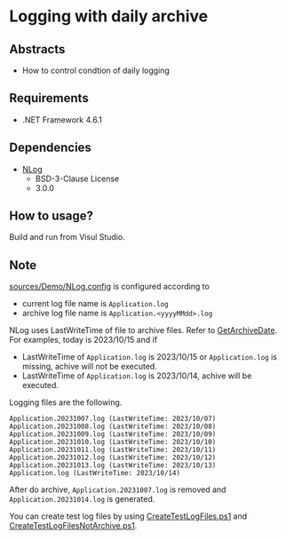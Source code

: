 # Logging with daily archive

## Abstracts

* How to control condtion of daily logging

## Requirements

* .NET Framework 4.6.1

## Dependencies

* [NLog](https://github.com/NLog/NLog)
  * BSD-3-Clause License
  * 3.0.0

## How to usage?

Build and run from Visul Studio.

## Note

[sources/Demo/NLog.config](./sources/Demo/NLog.config) is configured according to

* current log file name is `Application.log`
* archive log file name is `Application.<yyyyMMdd>.log`

NLog uses LastWriteTime of file to archive files. Refer to [GetArchiveDate](https://github.com/NLog/NLog/blob/d2b872449bc29326456000a5393b1ef050de48d7/src/NLog/Targets/FileTarget.cs#L1473).
For examples, today is 2023/10/15 and if

* LastWriteTime of `Application.log` is 2023/10/15 or `Application.log` is missing, achive will not be executed.
* LastWriteTime of `Application.log` is 2023/10/14, achive will be executed.

Logging files are the following. 

````
Application.20231007.log (LastWriteTime: 2023/10/07)
Application.20231008.log (LastWriteTime: 2023/10/08)
Application.20231009.log (LastWriteTime: 2023/10/09)
Application.20231010.log (LastWriteTime: 2023/10/10)
Application.20231011.log (LastWriteTime: 2023/10/11)
Application.20231012.log (LastWriteTime: 2023/10/12)
Application.20231013.log (LastWriteTime: 2023/10/13)
Application.log (LastWriteTime: 2023/10/14)
````

After do archive, `Application.20231007.log` is removed and `Application.20231014.log` is generated.

You can create test log files by using [CreateTestLogFiles.ps1](./CreateTestLogFiles.ps1) and [CreateTestLogFilesNotArchive.ps1](./CreateTestLogFilesNotArchive.ps1).